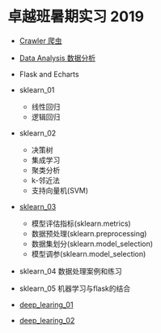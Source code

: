 # 卓越班暑期实习 2019

- [Crawler 爬虫](./crawler/README.md)

- [Data Analysis 数据分析](./data_analysis/README.md)

- Flask and Echarts

- sklearn_01

    - 线性回归
    - 逻辑回归

- sklearn_02

    - 决策树
    - 集成学习
    - 聚类分析
    - k-邻近法
    - 支持向量机(SVM)

- [sklearn_03](./sklearn_03/README.md)

    - 模型评估指标(sklearn.metrics)
    - 数据预处理(sklearn.preprocessing)
    - 数据集划分(sklearn.model_selection)
    - 模型调参(sklearn.model_selection)

- sklearn_04 数据处理案例和练习

- sklearn_05 机器学习与flask的结合

- [deep_learing_01](deep_learning_01/README.md)

- [deep_learing_02](deep_learning_02/README.md)
